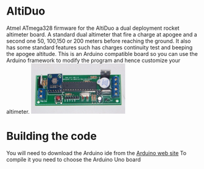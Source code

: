 # AltiDuo
Atmel ATmega328 firmware for the AltiDuo a dual deployment rocket altimeter board.
A standard dual altimeter that fire a charge at apogee and a second one 50, 100,150 or 200 meters before reaching the ground.
It also has some standard features such has charges continuity test and beeping the apogee altitude.
This is an Arduino compatible board so you can use the Arduino framework to modify the program and hence customize your altimeter.
<img src="/pictures/altiDuo_kit.jpg" width="49%">

# Building the code
You will need to download the Arduino ide from the [Arduino web site](https://www.arduino.cc/) 
To compile it you need to choose the Arduino Uno board

